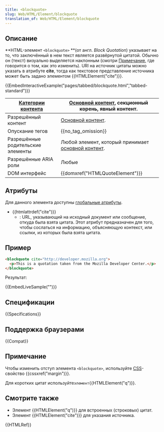 ```yaml
---
title: <blockquote>
slug: Web/HTML/Element/blockquote
translation_of: Web/HTML/Element/blockquote
---
```

## Описание

**HTML-элемент `<blockquote>` **(от англ. _Block Quotation_) указывает на то, что заключённый в нем текст является развёрнутой цитатой. Обычно он (текст) визуально выделяется наклонным (смотри [Примечание](/ru/docs/HTML/Element/blockquote#Notes "HTML/Element/blockquote#Notes"), где говорится о том, как это изменить). URI на источник цитаты можно указать в атрибуте **cite**, тогда как текстовое представление источника может быть задано элементом {{HTMLElement("cite")}}.

{{EmbedInteractiveExample("pages/tabbed/blockquote.html","tabbed-standard")}}

| [Категории контента](/ru/docs/Web/Guide/HTML/Content_categories "HTML/Content_categories") | [Основной контент](/ru/docs/Web/Guide/HTML/Content_categories#Основной_контент "HTML/Content categories#Flow content"), секционный корень, явный контент. |
| ------------------------------------------------------------------------------------------ | --------------------------------------------------------------------------------------------------------------------------------------------------------- |
| Разрешённый контент                                                                        | [Основной контент](/ru/docs/Web/Guide/HTML/Content_categories#Основной_контент "HTML/Content categories#Flow content").                                   |
| Опускание тегов                                                                            | {{no_tag_omission}}                                                                                                                                  |
| Разрешённые родительские элементы                                                          | Любой элемент, который принимает [основной контент](/ru/docs/Web/Guide/HTML/Content_categories#Основной_контент "HTML/Content categories#Flow content").  |
| Разрешённые ARIA роли                                                                      | Любые                                                                                                                                                     |
| DOM интерфейс                                                                              | {{domxref("HTMLQuoteElement")}}                                                                                                                  |

## Атрибуты

Для данного элемента доступны [глобальные атрибуты](/ru/docs/HTML/Global_attributes "HTML/Global attributes").

- {{htmlattrdef("cite")}}
  - : URL, указывающий на исходный документ или сообщение, откуда была взята цитата. Этот атрибут предназначен для того, чтобы сослаться на информацию, объясняющую контекст, или ссылки, из которых была взята цитата.

## Пример

```html
<blockquote cite="http://developer.mozilla.org">
  <p>This is a quotation taken from the Mozilla Developer Center.</p>
</blockquote>
```

Результат:

{{EmbedLiveSample("")}}

## Спецификации

{{Specifications}}

## Поддержка браузерами

{{Compat}}

## Примечание

Чтобы изменить отступ элемента `<blockquote>`, используйте [CSS](/ru/docs/CSS "CSS")-свойство {{cssxref("margin")}}.

Для коротких цитат используйте` элемент `{{HTMLElement("q")}}.

## Смотрите также

- Элемент {{HTMLElement("q")}} для встроенных (строковых) цитат.
- Элемент {{HTMLElement("cite")}} для указания источника.

{{HTMLRef}}
